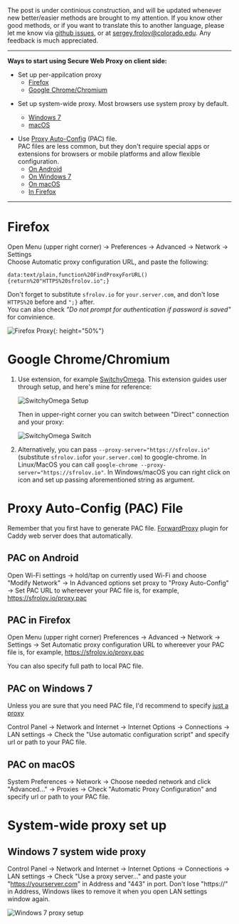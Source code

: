 The post is under continious construction, and will be updated whenever new
better/easier methods are brought to my attention.
If you know other good methods, or if you want to translate this to another language,
please let me know via [github issues](https://github.com/sergeyfrolov/configuring-secure-web-proxy/issues),
or at <sergey.frolov@colorado.edu>.
Any feedback is much appreciated.

---

**Ways to start using Secure Web Proxy on client side:**

* Set up per-appilcation proxy
    * [Firefox](#firefox)
    * [Google Chrome/Chromium](#google-chromechromium)

<!--
    * [TODO: IE/Edge]()
    * [TODO: Safari]()
-->


* Set up system-wide proxy. Most browsers use system proxy by default.

    * [Windows 7](#windows-7-system-wide-proxy)
    * [macOS](#macOS-system-wide-proxy)

<!--
    * [TODO: Linux](#linuxmacos-system-wide-proxy)
    * [TODO: Android]()
    * [TODO: iOS?]()
-->

* Use [Proxy Auto-Config](https://en.wikipedia.org/wiki/Proxy_auto-config) (PAC) file.  
    PAC files are less common, but they don't require special apps or extensions
for browsers or mobile platforms and allow flexible configuration.
    * [On Android](#pac-on-android)
    * [On Windows 7](#pac-on-windows-7)
    * [On macOS](#pac-on-macos)
    * [In Firefox](#pac-in-firefox)

---

# Firefox

Open Menu (upper right corner) → Preferences → Advanced → Network → Settings  
Choose Automatic proxy configuration URL, and paste the following:  

```
data:text/plain,function%20FindProxyForURL(){return%20"HTTPS%20sfrolov.io";}
```  

Don't forget to substitute `sfrolov.io` for `your.server.com`, and don't lose `HTTPS%20` before and `";}` after.  
You can also check _"Do not prompt for authentication if password is saved"_  for convinience.

![Firefox Proxy](https://sfrolov.io/images/secure-web-proxy/20170812-154731.png){: height="50%"}

# Google Chrome/Chromium

 1. Use extension, for example [SwitchyOmega](https://chrome.google.com/webstore/detail/proxy-switchyomega/padekgcemlokbadohgkifijomclgjgif?hl=en). This extension guides user through setup, and here's mine for reference:

    ![SwitchyOmega Setup](https://sfrolov.io/images/secure-web-proxy//20170812-163032.png)

    Then in upper-right corner you can switch between "Direct" connection and your proxy:

    ![SwitchyOmega Switch](https://sfrolov.io/images/secure-web-proxy//20170812-163247.png)

 2. Alternatively, you can pass `--proxy-server="https://sfrolov.io"` (substitute `sfrolov.io`for `your.server.com`) to google-chrome. In Linux/MacOS you can call `google-chrome --proxy-server="https://sfrolov.io"`. In Windows/macOS you can right click on icon and set up passing aforementioned string as argument. 

# Proxy Auto-Config (PAC) File

Remember that you first have to generate PAC file. [ForwardProxy](https://caddyserver.com/docs/http.forwardproxy) plugin for Caddy web server does that automatically.

## PAC on Android

Open Wi-Fi settings → hold/tap on currently used Wi-Fi and choose "Modify Network" → In Advanced options set proxy to "Proxy Auto-Config" → Set PAC URL to whereever your PAC file is, for example, https://sfrolov.io/proxy.pac

## PAC in Firefox

Open Menu (upper right corner)  Preferences → Advanced → Network → Settings → Set Automatic proxy configuration URL to whereever your PAC file is, for example, https://sfrolov.io/proxy.pac

You can also specify full path to local PAC file.

## PAC on Windows 7

Unless you are sure that you need PAC file, I'd recommend to specify [just a proxy](#windows-7-system-wide-proxy)

Control Panel → Network and Internet → Internet Options → Connections → LAN settings → Check the "Use automatic configuration script" and specify url or path to your PAC file.   

## PAC on macOS

System Preferences → Network → Choose needed network and click "Advanced..." → Proxies → Check "Automatic Proxy Configuration" and specify url or path to your PAC file.

# System-wide proxy set up

<!--
## Linux/macOS system wide proxy

`export https_proxy=https://sfrolov.io` - this method might be confusing and prone to user errors, we probably shouldn't advise doing that.

-->

## Windows 7 system wide proxy

Control Panel → Network and Internet → Internet Options → Connections → LAN settings → Check "Use a proxy server..." and paste your "https://yourserver.com" in Address and "443" in port. Don't lose "https://" in Address, Windows likes to remove it when you open LAN settings window again.

![Windows 7 proxy setup](https://sfrolov.io/images/secure-web-proxy/win7-proxy.jpeg)

